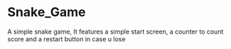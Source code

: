 # Snake_Game
A simple snake game, It features a simple start screen, a counter to count score and a restart button in case u lose 
